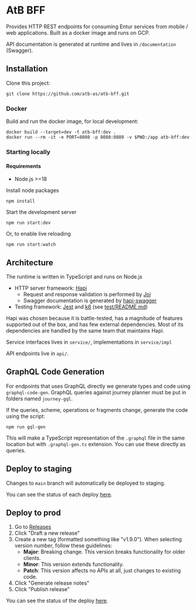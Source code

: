 # AtB BFF

Provides HTTP REST endpoints for consuming Entur services from mobile / web
applications. Built as a docker image and runs on GCP.

API documentation is generated at runtime and lives in `/documentation`
(Swagger).

## Installation

Clone this project:

`git clone https://github.com/atb-as/atb-bff.git`

### Docker

Build and run the docker image, for local development:

```
docker build --target=dev -t atb-bff:dev .
docker run --rm -it -e PORT=8080 -p 8080:8080 -v $PWD:/app atb-bff:dev
```

### Starting locally

#### Requirements

- Node.js >=18

Install node packages

`npm install`

Start the development server

`npm run start:dev`

Or, to enable live reloading

`npm run start:watch`

## Architecture

The runtime is written in TypeScript and runs on Node.js

- HTTP server framework: [Hapi](https://hapi.dev)
    - Request and response validation is performed by
      [Joi](https://hapi.dev/family/joi/)
    - Swagger documentation is generated by
      [hapi-swagger](https://github.com/glennjones/hapi-swagger)
- Testing framework: [Jest](https://jestjs.io/) and [k6](https://k6.io/) (see [test/README.md](test/README.md))

Hapi was chosen because it is battle-tested, has a magnitude of features
supported out of the box, and has few external dependencies. Most of its
dependencies are handled by the same team that maintains Hapi.

Service interfaces lives in `service/`, implementations in `service/impl`

API endpoints live in `api/`.

## GraphQL Code Generation

For endpoints that uses GraphQL directly we generate types and code using
`graphql-code-gen`. GraphQL queries against journey planner must be put in
folders named `journey-gql`.

If the queries, scheme, operations or fragments change, generate the code using
the script:

```
npm run gql-gen
```

This will make a TypeScript representation of the `.graphql` file in the same
location but with `.graphql-gen.ts` extension. You can use these directly as
queries.

## Deploy to staging

Changes to `main` branch will automatically be deployed to staging.

You can see the status of each deploy [here](https://github.com/AtB-AS/atb-bff/actions/workflows/docker_gcp-infra.yaml).

## Deploy to prod

1. Go to [Releases](https://github.com/AtB-AS/atb-bff/releases)
2. Click "Draft a new release"
3. Create a new tag (formatted something like "v1.9.0"). When selecting version number, follow these guidelines:
    - **Major**: Breaking change. This version breaks functionality for older clients.
    - **Minor**: This version extends functionality.
    - **Patch**: This version affects no APIs at all, just changes to existing code.
4. Click "Generate release notes"
5. Click "Publish release"

You can see the status of the deploy [here](https://github.com/AtB-AS/atb-bff/actions/workflows/docker_gcp-infra.yaml).
